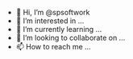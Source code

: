 - 👋 Hi, I’m @spsoftwork
- 👀 I’m interested in ...
- 🌱 I’m currently learning ...
- 💞️ I’m looking to collaborate on ...
- 📫 How to reach me ...

<!---
spsoftwork/spsoftwork is a ✨ special ✨ repository because its `README.md` (this file) appears on your GitHub profile.
You can click the Preview link to take a look at your changes.
--->
